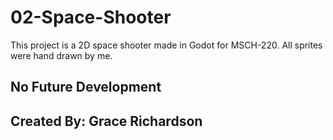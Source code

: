 # 02-Space-Shooter
This project is a 2D space shooter made in Godot for MSCH-220.
All sprites were hand drawn by me.
## No Future Development
## Created By: Grace Richardson
